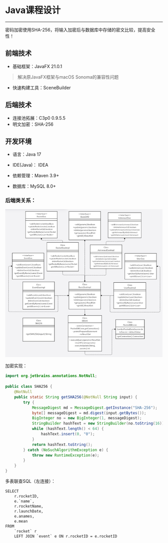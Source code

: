 Java课程设计
===============
-----

密码加密使用SHA-256，将输入加密后与数据库中存储的密文比较，提高安全性！

## 前端技术

- 基础框架：JavaFX 21.0.1
> 解决原JavaFX框架与macOS Sonoma的兼容性问题

- 快速构建工具：SceneBuilder

## 后端技术

- 连接池拓展：C3p0 0.9.5.5
- 明文加密：SHA-256

## 开发环境

- 语言：Java 17

- IDE(Java)： IDEA

- 依赖管理：Maven 3.9+

- 数据库：MySQL 8.0+

### 后端类关系：

![本地路径](src/main/resources/image/UML.png )


加密实现：

```java
import org.jetbrains.annotations.NotNull;

public class SHA256 {
    @NotNull
    public static String getSHA256(@NotNull String input) {
        try {
            MessageDigest md = MessageDigest.getInstance("SHA-256");
            byte[] messageDigest = md.digest(input.getBytes());
            BigInteger no = new BigInteger(1, messageDigest);
            StringBuilder hashText = new StringBuilder(no.toString(16));
            while (hashText.length() < 64) {
                hashText.insert(0, "0");
            }
            return hashText.toString();
        } catch (NoSuchAlgorithmException e) {
            throw new RuntimeException(e);
        }
    }
}
```

多表联查SQL（左连接）：
```mysql
SELECT
	r.rocketID,
	e.`name`,
	r.rocketName,
	r.launchDate,
	e.anames,
	e.mean 
FROM
	`rocket` r
	LEFT JOIN `event` e ON r.rocketID = e.rocketID
```